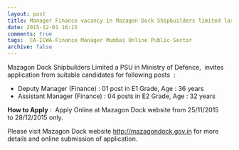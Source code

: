 ```yaml
---
layout: post
title: Manager Finance vacancy in Mazagon Dock Shipbuilders limited last date 28th Dec-2015   
date: 2015-12-01 16:15
comments: true
tags:  CA-ICWA-Finance Manager Mumbai Online Public-Sector 
archive: false
---
```

Mazagon Dock Shipbuilders Limited a PSU in Ministry of Defence,  invites application from suitable candidates for following posts  :

- Deputy Manager (Finance) : 01 post in E1 Grade, Age : 36 years
- Assistant Manager (Finance) : 04 posts in E2 Grade, Age : 32 years

**How to Apply** :  Apply Online at Mazagon Dock website from 25/11/2015 to 28/12/2015 only.


Please visit Mazagon Dock website <http://mazagondock.gov.in> for more details and online submission of application.




